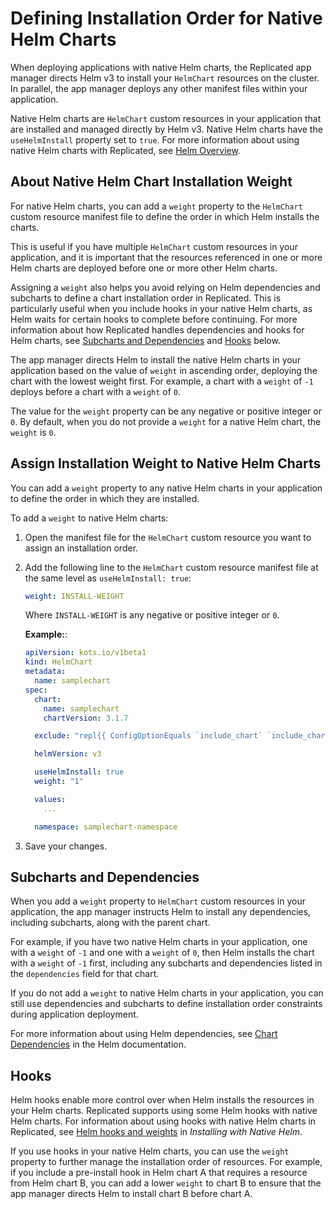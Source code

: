 # Defining Installation Order for Native Helm Charts

When deploying applications with native Helm charts, the Replicated app manager directs Helm v3 to install your `HelmChart` resources on the cluster. In parallel, the app manager deploys any other manifest files within your application.

Native Helm charts are `HelmChart` custom resources in your application that are installed and managed directly by Helm v3. Native Helm charts have the `useHelmInstall` property set to `true`. For more information about using native Helm charts with Replicated, see [Helm Overview](helm-overview).

## About Native Helm Chart Installation Weight

For native Helm charts, you can add a `weight` property to the `HelmChart` custom resource manifest file to define the order in which Helm installs the charts.

This is useful if you have multiple `HelmChart` custom resources in your application, and it is important that the resources referenced in one or more Helm charts are deployed before one or more other Helm charts.

Assigning a `weight` also helps you avoid relying on Helm dependencies and subcharts to define a chart installation order in Replicated. This is particularly useful when you include hooks in your native Helm charts, as Helm waits for certain hooks to complete before continuing. For more information about how Replicated handles dependencies and hooks for Helm charts, see [Subcharts and Dependencies](#subcharts-and-dependencies) and [Hooks](#hooks) below.

The app manager directs Helm to install the native Helm charts in your application based on the value of `weight` in ascending order, deploying the chart with the lowest weight first. For example, a chart with a `weight` of `-1` deploys before a chart with a `weight` of `0`.

The value for the `weight` property can be any negative or positive integer or `0`. By default, when you do not provide a `weight` for a native Helm chart, the `weight` is `0`.

## Assign Installation Weight to Native Helm Charts

You can add a `weight` property to any native Helm charts in your application to define the order in which they are installed.

To add a `weight` to native Helm charts:

1. Open the manifest file for the `HelmChart` custom resource you want to assign an installation order.

1. Add the following line to the `HelmChart` custom resource manifest file at the same level as `useHelmInstall: true`:

   ```yaml
   weight: INSTALL-WEIGHT
   ```
   Where `INSTALL-WEIGHT` is any negative or positive integer or `0`.

   **Example:**:

   ```yaml
   apiVersion: kots.io/v1beta1
   kind: HelmChart
   metadata:
     name: samplechart
   spec:
     chart:
       name: samplechart
       chartVersion: 3.1.7

     exclude: "repl{{ ConfigOptionEquals `include_chart` `include_chart_no`}}"

     helmVersion: v3

     useHelmInstall: true
     weight: "1"

     values:
       ...

     namespace: samplechart-namespace
   ```
1. Save your changes.

## Subcharts and Dependencies

When you add a `weight` property to `HelmChart` custom resources in your application, the app manager instructs Helm to install any dependencies, including subcharts, along with the parent chart.

For example, if you have two native Helm charts in your application, one with a `weight` of `-1` and one with a `weight` of `0`, then Helm installs the chart with a `weight` of `-1` first, including any subcharts and dependencies listed in the `dependencies` field for that chart.

If you do not add a `weight` to native Helm charts in your application, you can still use dependencies and subcharts to define installation order constraints during application deployment.

For more information about using Helm dependencies, see [Chart Dependencies](https://helm.sh/docs/topics/charts/#chart-dependencies) in the Helm documentation.


## Hooks

Helm hooks enable more control over when Helm installs the resources in your Helm charts. Replicated supports using some Helm hooks with native Helm charts. For information about using hooks with native Helm charts in Replicated, see [Helm hooks and weights](helm-installing-native-helm#helm-hooks-and-weights) in _Installing with Native Helm_.

If you use hooks in your native Helm charts, you can use the `weight` property to further manage the installation order of resources. For example, if you include a pre-install hook in Helm chart A that requires a resource from Helm chart B, you can add a lower `weight` to chart B to ensure that the app manager directs Helm to install chart B before chart A.

